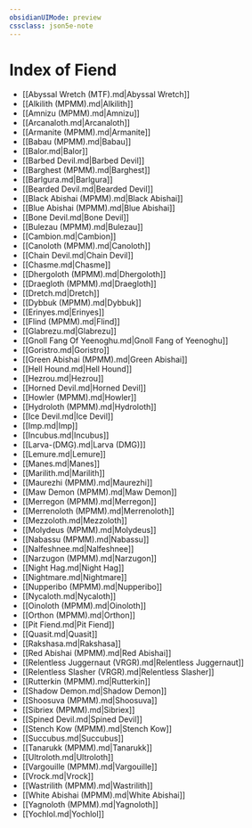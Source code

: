 ```yaml
---
obsidianUIMode: preview
cssclass: json5e-note
---
```

# Index of Fiend

- [[Abyssal Wretch (MTF).md|Abyssal Wretch]]
- [[Alkilith (MPMM).md|Alkilith]]
- [[Amnizu (MPMM).md|Amnizu]]
- [[Arcanaloth.md|Arcanaloth]]
- [[Armanite (MPMM).md|Armanite]]
- [[Babau (MPMM).md|Babau]]
- [[Balor.md|Balor]]
- [[Barbed Devil.md|Barbed Devil]]
- [[Barghest (MPMM).md|Barghest]]
- [[Barlgura.md|Barlgura]]
- [[Bearded Devil.md|Bearded Devil]]
- [[Black Abishai (MPMM).md|Black Abishai]]
- [[Blue Abishai (MPMM).md|Blue Abishai]]
- [[Bone Devil.md|Bone Devil]]
- [[Bulezau (MPMM).md|Bulezau]]
- [[Cambion.md|Cambion]]
- [[Canoloth (MPMM).md|Canoloth]]
- [[Chain Devil.md|Chain Devil]]
- [[Chasme.md|Chasme]]
- [[Dhergoloth (MPMM).md|Dhergoloth]]
- [[Draegloth (MPMM).md|Draegloth]]
- [[Dretch.md|Dretch]]
- [[Dybbuk (MPMM).md|Dybbuk]]
- [[Erinyes.md|Erinyes]]
- [[Flind (MPMM).md|Flind]]
- [[Glabrezu.md|Glabrezu]]
- [[Gnoll Fang Of Yeenoghu.md|Gnoll Fang of Yeenoghu]]
- [[Goristro.md|Goristro]]
- [[Green Abishai (MPMM).md|Green Abishai]]
- [[Hell Hound.md|Hell Hound]]
- [[Hezrou.md|Hezrou]]
- [[Horned Devil.md|Horned Devil]]
- [[Howler (MPMM).md|Howler]]
- [[Hydroloth (MPMM).md|Hydroloth]]
- [[Ice Devil.md|Ice Devil]]
- [[Imp.md|Imp]]
- [[Incubus.md|Incubus]]
- [[Larva-(DMG).md|Larva (DMG)]]
- [[Lemure.md|Lemure]]
- [[Manes.md|Manes]]
- [[Marilith.md|Marilith]]
- [[Maurezhi (MPMM).md|Maurezhi]]
- [[Maw Demon (MPMM).md|Maw Demon]]
- [[Merregon (MPMM).md|Merregon]]
- [[Merrenoloth (MPMM).md|Merrenoloth]]
- [[Mezzoloth.md|Mezzoloth]]
- [[Molydeus (MPMM).md|Molydeus]]
- [[Nabassu (MPMM).md|Nabassu]]
- [[Nalfeshnee.md|Nalfeshnee]]
- [[Narzugon (MPMM).md|Narzugon]]
- [[Night Hag.md|Night Hag]]
- [[Nightmare.md|Nightmare]]
- [[Nupperibo (MPMM).md|Nupperibo]]
- [[Nycaloth.md|Nycaloth]]
- [[Oinoloth (MPMM).md|Oinoloth]]
- [[Orthon (MPMM).md|Orthon]]
- [[Pit Fiend.md|Pit Fiend]]
- [[Quasit.md|Quasit]]
- [[Rakshasa.md|Rakshasa]]
- [[Red Abishai (MPMM).md|Red Abishai]]
- [[Relentless Juggernaut (VRGR).md|Relentless Juggernaut]]
- [[Relentless Slasher (VRGR).md|Relentless Slasher]]
- [[Rutterkin (MPMM).md|Rutterkin]]
- [[Shadow Demon.md|Shadow Demon]]
- [[Shoosuva (MPMM).md|Shoosuva]]
- [[Sibriex (MPMM).md|Sibriex]]
- [[Spined Devil.md|Spined Devil]]
- [[Stench Kow (MPMM).md|Stench Kow]]
- [[Succubus.md|Succubus]]
- [[Tanarukk (MPMM).md|Tanarukk]]
- [[Ultroloth.md|Ultroloth]]
- [[Vargouille (MPMM).md|Vargouille]]
- [[Vrock.md|Vrock]]
- [[Wastrilith (MPMM).md|Wastrilith]]
- [[White Abishai (MPMM).md|White Abishai]]
- [[Yagnoloth (MPMM).md|Yagnoloth]]
- [[Yochlol.md|Yochlol]]
